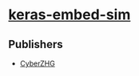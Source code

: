 # [keras-embed-sim](https://pypi.org/project/keras-embed-sim)



## Publishers
- [CyberZHG](https://pypi.org/user/CyberZHG)

